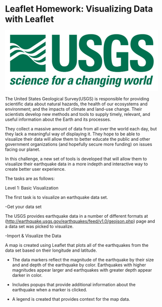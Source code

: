 # Leaflet Homework: Visualizing Data with Leaflet


![1-Logo](Images/1-Logo.png)


The United States Geological Survey(USGS) is responsible for providing scientific data about natural hazards, the health of our ecosystems and environment; and the impacts of climate and land-use change. Their scientists develop new methods and tools to supply timely, relevant, and useful information about the Earth and its processes.

They collect a massive amount of data from all over the world each day, but they lack a meaningful way of displaying it. They hope to be able to visualize their data will allow them to better educate the public and other government organizations (and hopefully secure more funding) on issues facing our planet.

In this challenge, a new set of tools is developed that will allow them to visualize their earthquake data in a more indepth and interactive way to create better user experience.

The tasks are as follows:


Level 1: Basic Visualization

The first task is to visualize an earthquake data set.

-Get your data set

   The USGS provides earthquake data in a number of different formats at (http://earthquake.usgs.gov/earthquakes/feed/v1.0/geojson.php) page and a data set was picked to visualize. 

-Import & Visualize the Data

   A map is created using Leaflet that plots all of the earthquakes from the data set based on their longitude and latitude.

   * The data markers reflect the magnitude of the earthquake by their size and and depth of the earthquake by color. Earthquakes with higher magnitudes appear larger and earthquakes with greater depth appear darker in color.

   * Includes popups that provide additional information about the earthquake when a marker is clicked.

   * A legend is created that provides context for the map data.





